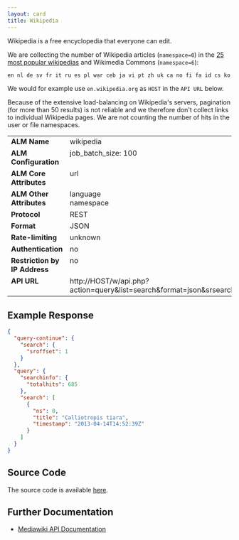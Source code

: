 ```yaml
---
layout: card
title: Wikipedia
---
```


Wikipedia is a free encyclopedia that everyone can edit.

We are collecting the number of Wikipedia articles (`namespace=0`) in the [25 most popular wikipedias](https://meta.wikimedia.org/wiki/List_of_Wikipedias#All_Wikipedias_ordered_by_number_of_articles) and Wikimedia Commons (`namespace=6`):

```sh
en nl de sv fr it ru es pl war ceb ja vi pt zh uk ca no fi fa id cs ko hu ar commons
```

We would for example use `en.wikipedia.org` as `HOST` in the `API URL` below.

Because of the extensive load-balancing on Wikipedia's servers, pagination (for more than 50 results) is not reliable and we therefore don't collect links to individual Wikipedia pages. We are not counting the number of hits in the user or file namespaces.

<table width=100% border="0" cellspacing="0" cellpadding="0">
<tbody>
<tr>
<td valign="top" width=30%><strong>ALM Name</strong></td>
<td valign="top" width=70%>wikipedia</td>
</tr>
<tr>
<td valign="top" width=20%><strong>ALM Configuration</strong></td>
<td valign="top" width=80%>job_batch_size: 100</td>
</tr>
<tr>
<td valign="top" width=20%><strong>ALM Core Attributes</strong></td>
<td valign="top" width=80%>url</td>
</tr>
<td valign="top" width=20%><strong>ALM Other Attributes</strong></td>
<td valign="top" width=80%>language<br/>namespace</td>
</tr>
<tr>
<td valign="top" width=30%><strong>Protocol</strong></td>
<td valign="top" width=70%>REST</td>
</tr>
<tr>
<td valign="top" width=30%><strong>Format</strong></td>
<td valign="top" width=70%>JSON</td>
</tr>
<tr>
<td valign="top" width=20%><strong>Rate-limiting</strong></td>
<td valign="top" width=80%>unknown</td>
</tr>
<tr>
<td valign="top" width=20%><strong>Authentication</strong></td>
<td valign="top" width=80%>no</td>
</tr>
<tr>
<td valign="top" width=20%><strong>Restriction by IP Address</strong></td>
<td valign="top" width=80%>no</td>
</tr>
<tr>
<td valign="top" width=20%><strong>API URL</strong></td>
<td valign="top" width=80%>http://HOST/w/api.php?action=query&list=search&format=json&srsearch=\"DOI\"+OR+\"URL\"&srnamespace=NAMESPACE&srwhat=text&srinfo=totalhits&srprop=timestamp&srlimit=1</td>
</tr>
</tbody>
</table>

## Example Response

```json
{
  "query-continue": {
    "search": {
      "sroffset": 1
    }
  },
  "query": {
    "searchinfo": {
      "totalhits": 685
    },
    "search": [
      {
        "ns": 0,
        "title": "Calliotropis tiara",
        "timestamp": "2013-04-14T14:52:39Z"
      }
    ]
  }
}
```

## Source Code
The source code is available [here](https://github.com/articlemetrics/lagotto/blob/master/app/models/sources/wikipedia.rb).

## Further Documentation
* [Mediawiki API Documentation](http://www.mediawiki.org/wiki/API:Main_page)
